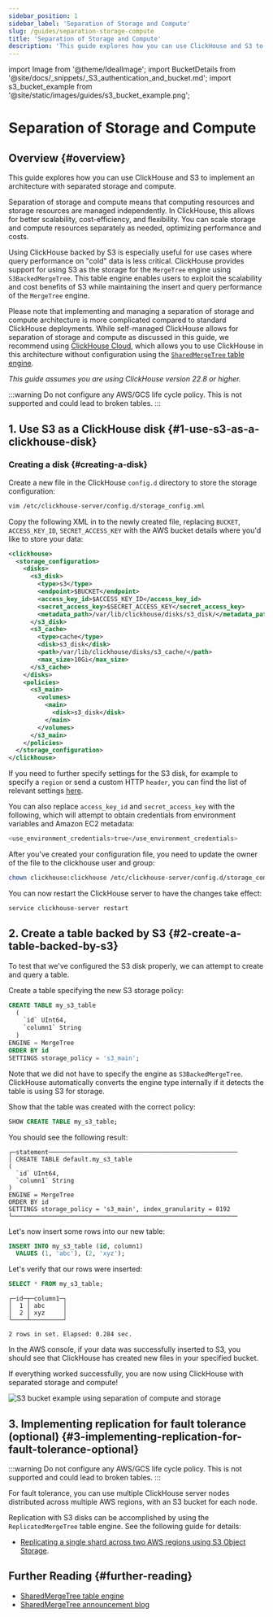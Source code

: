 ```yaml
---
sidebar_position: 1
sidebar_label: 'Separation of Storage and Compute'
slug: /guides/separation-storage-compute
title: 'Separation of Storage and Compute'
description: 'This guide explores how you can use ClickHouse and S3 to implement an architecture with separated storage and compute.'
---
```


import Image from '@theme/IdealImage';
import BucketDetails from '@site/docs/_snippets/_S3_authentication_and_bucket.md';
import s3_bucket_example from '@site/static/images/guides/s3_bucket_example.png';

# Separation of Storage and Compute

## Overview \{#overview}

This guide explores how you can use ClickHouse and S3 to implement an architecture with separated storage and compute.

Separation of storage and compute means that computing resources and storage resources are managed independently. In ClickHouse, this allows for better scalability, cost-efficiency, and flexibility. You can scale storage and compute resources separately as needed, optimizing performance and costs.

Using ClickHouse backed by S3 is especially useful for use cases where query performance on "cold" data is less critical. ClickHouse provides support for using S3 as the storage for the `MergeTree` engine using `S3BackedMergeTree`. This table engine enables users to exploit the scalability and cost benefits of S3 while maintaining the insert and query performance of the `MergeTree` engine.

Please note that implementing and managing a separation of storage and compute architecture is more complicated compared to standard ClickHouse deployments. While self-managed ClickHouse allows for separation of storage and compute as discussed in this guide, we recommend using [ClickHouse Cloud](https://clickhouse.com/cloud), which allows you to use ClickHouse in this architecture without configuration using the [`SharedMergeTree` table engine](/cloud/reference/shared-merge-tree).

*This guide assumes you are using  ClickHouse version 22.8 or higher.*

:::warning
Do not configure any AWS/GCS life cycle policy. This is not supported and could lead to broken tables.
:::

## 1. Use S3 as a ClickHouse disk \{#1-use-s3-as-a-clickhouse-disk}

### Creating a disk \{#creating-a-disk}

Create a new file in the ClickHouse `config.d` directory to store the storage configuration:

```bash
vim /etc/clickhouse-server/config.d/storage_config.xml
```

Copy the following XML in to the newly created file, replacing `BUCKET`, `ACCESS_KEY_ID`, `SECRET_ACCESS_KEY` with the AWS bucket details where you'd like to store your data:

```xml
<clickhouse>
  <storage_configuration>
    <disks>
      <s3_disk>
        <type>s3</type>
        <endpoint>$BUCKET</endpoint>
        <access_key_id>$ACCESS_KEY_ID</access_key_id>
        <secret_access_key>$SECRET_ACCESS_KEY</secret_access_key>
        <metadata_path>/var/lib/clickhouse/disks/s3_disk/</metadata_path>
      </s3_disk>
      <s3_cache>
        <type>cache</type>
        <disk>s3_disk</disk>
        <path>/var/lib/clickhouse/disks/s3_cache/</path>
        <max_size>10Gi</max_size>
      </s3_cache>
    </disks>
    <policies>
      <s3_main>
        <volumes>
          <main>
            <disk>s3_disk</disk>
          </main>
        </volumes>
      </s3_main>
    </policies>
  </storage_configuration>
</clickhouse>
```

If you need to further specify settings for the S3 disk, for example to specify a `region` or send a custom HTTP `header`, you can find the list of relevant settings [here](/engines/table-engines/mergetree-family/mergetree.md/#table_engine-mergetree-s3).

You can also replace `access_key_id` and `secret_access_key` with the following, which will attempt to obtain credentials from environment variables and Amazon EC2 metadata:

```bash
<use_environment_credentials>true</use_environment_credentials>
```

After you've created your configuration file, you need to update the owner of the file to the clickhouse user and group:

```bash
chown clickhouse:clickhouse /etc/clickhouse-server/config.d/storage_config.xml
```

You can now restart the ClickHouse server to have the changes take effect:

```bash
service clickhouse-server restart
```

## 2. Create a table backed by S3 \{#2-create-a-table-backed-by-s3}

To test that we've configured the S3 disk properly, we can attempt to create and query a table.

Create a table specifying the new S3 storage policy:

```sql
CREATE TABLE my_s3_table
  (
    `id` UInt64,
    `column1` String
  )
ENGINE = MergeTree
ORDER BY id
SETTINGS storage_policy = 's3_main';
```

Note that we did not have to specify the engine as `S3BackedMergeTree`. ClickHouse automatically converts the engine type internally if it detects the table is using S3 for storage.

Show that the table was created with the correct policy:

```sql
SHOW CREATE TABLE my_s3_table;
```

You should see the following result:

```response
┌─statement────────────────────────────────────────────────────
│ CREATE TABLE default.my_s3_table
(
  `id` UInt64,
  `column1` String
)
ENGINE = MergeTree
ORDER BY id
SETTINGS storage_policy = 's3_main', index_granularity = 8192
└──────────────────────────────────────────────────────────────
```

Let's now insert some rows into our new table:

```sql
INSERT INTO my_s3_table (id, column1)
  VALUES (1, 'abc'), (2, 'xyz');
```

Let's verify that our rows were inserted:

```sql
SELECT * FROM my_s3_table;
```

```response
┌─id─┬─column1─┐
│  1 │ abc     │
│  2 │ xyz     │
└────┴─────────┘

2 rows in set. Elapsed: 0.284 sec.
```

In the AWS console, if your data was successfully inserted to S3, you should see that ClickHouse has created new files in your specified bucket.

If everything worked successfully, you are now using ClickHouse with separated storage and compute!

<Image img={s3_bucket_example} size="md" alt="S3 bucket example using separation of compute and storage" border/>

## 3. Implementing replication for fault tolerance (optional) \{#3-implementing-replication-for-fault-tolerance-optional}

:::warning
Do not configure any AWS/GCS life cycle policy. This is not supported and could lead to broken tables.
:::

For fault tolerance, you can use multiple ClickHouse server nodes distributed across multiple AWS regions, with an S3 bucket for each node.

Replication with S3 disks can be accomplished by using the `ReplicatedMergeTree` table engine. See the following guide for details:
- [Replicating a single shard across two AWS regions using S3 Object Storage](/integrations/s3#s3-multi-region).

## Further Reading \{#further-reading}

- [SharedMergeTree table engine](/cloud/reference/shared-merge-tree)
- [SharedMergeTree announcement blog](https://clickhouse.com/blog/clickhouse-cloud-boosts-performance-with-sharedmergetree-and-lightweight-updates)
